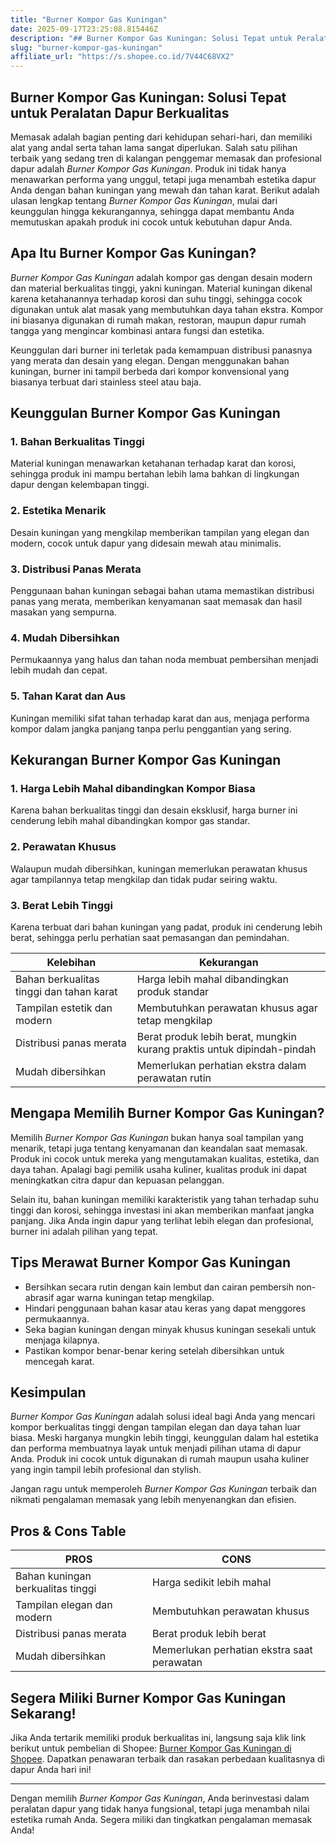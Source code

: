 ```yaml
---
title: "Burner Kompor Gas Kuningan"
date: 2025-09-17T23:25:08.815446Z
description: "## Burner Kompor Gas Kuningan: Solusi Tepat untuk Peralatan Dapur Berkualitas..."
slug: "burner-kompor-gas-kuningan"
affiliate_url: "https://s.shopee.co.id/7V44C68VX2"
---
```

## Burner Kompor Gas Kuningan: Solusi Tepat untuk Peralatan Dapur Berkualitas

Memasak adalah bagian penting dari kehidupan sehari-hari, dan memiliki alat yang andal serta tahan lama sangat diperlukan. Salah satu pilihan terbaik yang sedang tren di kalangan penggemar memasak dan profesional dapur adalah *Burner Kompor Gas Kuningan*. Produk ini tidak hanya menawarkan performa yang unggul, tetapi juga menambah estetika dapur Anda dengan bahan kuningan yang mewah dan tahan karat. Berikut adalah ulasan lengkap tentang *Burner Kompor Gas Kuningan*, mulai dari keunggulan hingga kekurangannya, sehingga dapat membantu Anda memutuskan apakah produk ini cocok untuk kebutuhan dapur Anda.

## Apa Itu Burner Kompor Gas Kuningan?

*Burner Kompor Gas Kuningan* adalah kompor gas dengan desain modern dan material berkualitas tinggi, yakni kuningan. Material kuningan dikenal karena ketahanannya terhadap korosi dan suhu tinggi, sehingga cocok digunakan untuk alat masak yang membutuhkan daya tahan ekstra. Kompor ini biasanya digunakan di rumah makan, restoran, maupun dapur rumah tangga yang mengincar kombinasi antara fungsi dan estetika.

Keunggulan dari burner ini terletak pada kemampuan distribusi panasnya yang merata dan desain yang elegan. Dengan menggunakan bahan kuningan, burner ini tampil berbeda dari kompor konvensional yang biasanya terbuat dari stainless steel atau baja.

## Keunggulan Burner Kompor Gas Kuningan

### 1. Bahan Berkualitas Tinggi

Material kuningan menawarkan ketahanan terhadap karat dan korosi, sehingga produk ini mampu bertahan lebih lama bahkan di lingkungan dapur dengan kelembapan tinggi.

### 2. Estetika Menarik

Desain kuningan yang mengkilap memberikan tampilan yang elegan dan modern, cocok untuk dapur yang didesain mewah atau minimalis.

### 3. Distribusi Panas Merata

Penggunaan bahan kuningan sebagai bahan utama memastikan distribusi panas yang merata, memberikan kenyamanan saat memasak dan hasil masakan yang sempurna.

### 4. Mudah Dibersihkan

Permukaannya yang halus dan tahan noda membuat pembersihan menjadi lebih mudah dan cepat.

### 5. Tahan Karat dan Aus

Kuningan memiliki sifat tahan terhadap karat dan aus, menjaga performa kompor dalam jangka panjang tanpa perlu penggantian yang sering.

## Kekurangan Burner Kompor Gas Kuningan

### 1. Harga Lebih Mahal dibandingkan Kompor Biasa

Karena bahan berkualitas tinggi dan desain eksklusif, harga burner ini cenderung lebih mahal dibandingkan kompor gas standar.

### 2. Perawatan Khusus

Walaupun mudah dibersihkan, kuningan memerlukan perawatan khusus agar tampilannya tetap mengkilap dan tidak pudar seiring waktu.

### 3. Berat Lebih Tinggi

Karena terbuat dari bahan kuningan yang padat, produk ini cenderung lebih berat, sehingga perlu perhatian saat pemasangan dan pemindahan.

| Kelebihan | Kekurangan |
|------------|-------------|
| Bahan berkualitas tinggi dan tahan karat | Harga lebih mahal dibandingkan produk standar |
| Tampilan estetik dan modern | Membutuhkan perawatan khusus agar tetap mengkilap |
| Distribusi panas merata | Berat produk lebih berat, mungkin kurang praktis untuk dipindah-pindah |
| Mudah dibersihkan | Memerlukan perhatian ekstra dalam perawatan rutin |

## Mengapa Memilih Burner Kompor Gas Kuningan?

Memilih *Burner Kompor Gas Kuningan* bukan hanya soal tampilan yang menarik, tetapi juga tentang kenyamanan dan keandalan saat memasak. Produk ini cocok untuk mereka yang mengutamakan kualitas, estetika, dan daya tahan. Apalagi bagi pemilik usaha kuliner, kualitas produk ini dapat meningkatkan citra dapur dan kepuasan pelanggan.

Selain itu, bahan kuningan memiliki karakteristik yang tahan terhadap suhu tinggi dan korosi, sehingga investasi ini akan memberikan manfaat jangka panjang. Jika Anda ingin dapur yang terlihat lebih elegan dan profesional, burner ini adalah pilihan yang tepat.

## Tips Merawat Burner Kompor Gas Kuningan

- Bersihkan secara rutin dengan kain lembut dan cairan pembersih non-abrasif agar warna kuningan tetap mengkilap.
- Hindari penggunaan bahan kasar atau keras yang dapat menggores permukaannya.
- Seka bagian kuningan dengan minyak khusus kuningan sesekali untuk menjaga kilapnya.
- Pastikan kompor benar-benar kering setelah dibersihkan untuk mencegah karat.

## Kesimpulan

*Burner Kompor Gas Kuningan* adalah solusi ideal bagi Anda yang mencari kompor berkualitas tinggi dengan tampilan elegan dan daya tahan luar biasa. Meski harganya mungkin lebih tinggi, keunggulan dalam hal estetika dan performa membuatnya layak untuk menjadi pilihan utama di dapur Anda. Produk ini cocok untuk digunakan di rumah maupun usaha kuliner yang ingin tampil lebih profesional dan stylish.

Jangan ragu untuk memperoleh *Burner Kompor Gas Kuningan* terbaik dan nikmati pengalaman memasak yang lebih menyenangkan dan efisien.

## Pros & Cons Table

| PROS                                   | CONS                                  |
|----------------------------------------|--------------------------------------|
| Bahan kuningan berkualitas tinggi     | Harga sedikit lebih mahal           |
| Tampilan elegan dan modern            | Membutuhkan perawatan khusus       |
| Distribusi panas merata               | Berat produk lebih berat           |
| Mudah dibersihkan                     | Memerlukan perhatian ekstra saat perawatan |

## Segera Miliki Burner Kompor Gas Kuningan Sekarang!

Jika Anda tertarik memiliki produk berkualitas ini, langsung saja klik link berikut untuk pembelian di Shopee: [Burner Kompor Gas Kuningan di Shopee](https://s.shopee.co.id/7V44C68VX2). Dapatkan penawaran terbaik dan rasakan perbedaan kualitasnya di dapur Anda hari ini!  

---

Dengan memilih *Burner Kompor Gas Kuningan*, Anda berinvestasi dalam peralatan dapur yang tidak hanya fungsional, tetapi juga menambah nilai estetika rumah Anda. Segera miliki dan tingkatkan pengalaman memasak Anda!